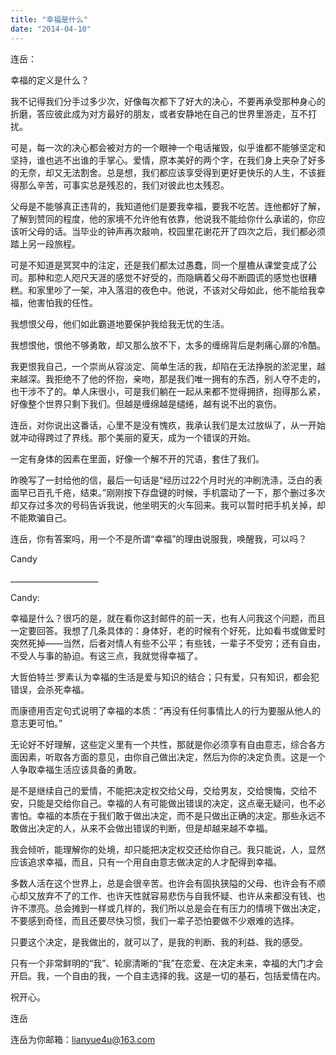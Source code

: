 ```yaml
---
title: "幸福是什么"
date: "2014-04-10"
---
```


连岳：

幸福的定义是什么？

我不记得我们分手过多少次，好像每次都下了好大的决心，不要再承受那种身心的折磨，答应彼此成为对方最好的朋友，或者安静地在自己的世界里游走，互不打扰。

可是，每一次的决心都会被对方的一个眼神一个电话摧毁，似乎谁都不能够坚定和坚持，谁也逃不出谁的手掌心。爱情，原本美好的两个字，在我们身上夹杂了好多的无奈，却又无法割舍。总是想，我们都应该享受得到更好更快乐的人生，不该捱得那么辛苦，可事实总是残忍的，我们对彼此也太残忍。

父母是不能够真正违背的，我知道他们是要我幸福，要我不吃苦。连他都好了解，了解到赞同的程度，他的家境不允许他有依靠，他说我不能给你什么承诺的，你应该听父母的话。当毕业的钟声再次敲响，校园里花谢花开了四次之后，我们都必须踏上另一段旅程。

可是不知道是冥冥中的注定，还是我们都太过愚蠢，同一个屋檐从课堂变成了公司。那种和恋人咫尺天涯的感觉不好受的，而隐瞒着父母不断圆谎的感觉也很糟糕。和家里吵了一架，冲入落泪的夜色中。他说，不该对父母如此，他不能给我幸福，他害怕我的任性。

我想恨父母，他们如此霸道地要保护我给我无忧的生活。

我想恨他，恨他不够勇敢，却又那么放不下，太多的缠绵背后是刺痛心扉的冷酷。

我更恨我自己，一个崇尚从容淡定、简单生活的我，却陷在无法挣脱的淤泥里，越来越深。我拒绝不了他的怀抱，亲吻，那是我们唯一拥有的东西，别人夺不走的，也干涉不了的。单人床很小，可是我们躺在一起从来都不觉得拥挤，抱得那么紧，好像整个世界只剩下我们。但越是缠绵越是缱绻，越有说不出的哀伤。

连岳，对你说出这番话，心里不是没有愧疚，我承认我们是太过放纵了，从一开始就冲动得跨过了界线。那个美丽的夏天，成为一个错误的开始。

一定有身体的因素在里面，好像一个解不开的咒语，套住了我们。

昨晚写了一封给他的信，最后一句话是“经历过22个月时光的冲刷洗涤，泛白的表面早已百孔千疮，结束。”刚刚按下存盘键的时候，手机震动了一下，那个删过多次却又存过多次的号码告诉我说，他坐明天的火车回来。我可以暂时把手机关掉，却不能欺骗自己。

连岳，你有答案吗，用一个不是所谓“幸福”的理由说服我，唤醒我，可以吗？

Candy

\_\_\_\_\_\_\_\_\_\_\_\_\_\_\_\_\_\_\_\_\_\_

Candy:

幸福是什么？很巧的是，就在看你这封邮件的前一天，也有人问我这个问题，而且一定要回答。我想了几条具体的：身体好，老的时候有个好死，比如看书或做爱时突然死掉——当然，后者对情人有些不公平；有些钱，一辈子不受穷；还有自由，不受人与事的胁迫。有这三点，我就觉得幸福了。

大哲伯特兰·罗素认为幸福的生活是爱与知识的结合；只有爱，只有知识，都会犯错误，会杀死幸福。

而康德用否定句式说明了幸福的本质：“再没有任何事情比人的行为要服从他人的意志更可怕。”

无论好不好理解，这些定义里有一个共性，那就是你必须享有自由意志，综合各方面因素，听取各方面的意见，由你自己做出决定，然后为你的决定负责。这是一个人争取幸福生活应该具备的勇敢。

是不是继续自己的爱情，不能把决定权交给父母，交给男友，交给懊悔，交给不安，只能是交给你自己。幸福的人有可能做出错误的决定，这点毫无疑问，也不必害怕。幸福的本质在于我们敢于做出决定，而不是只做出正确的决定。那些永远不敢做出决定的人，从来不会做出错误的判断，但是却越来越不幸福。

我会倾听，能理解你的处境，却只能把决定权交还给你自己。我只能说，人，显然应该追求幸福，而且，只有一个用自由意志做决定的人才配得到幸福。

多数人活在这个世界上，总是会很辛苦。也许会有固执狭隘的父母、也许会有不顺心却又放弃不了的工作、也许天性就容易悲伤与自我怀疑、也许从来都没有钱、也许不漂亮。总会摊到一样或几样的，我们所以总是会在有压力的情境下做出决定，不要感到奇怪，而且还要尽快习惯，我们一辈子恐怕要做不少艰难的选择。

只要这个决定，是我做出的，就可以了，是我的判断、我的利益、我的感受。

只有一个非常鲜明的“我”、轮廓清晰的“我”在恋爱、在决定未来，幸福的大门才会开启。我，一个自由的我，一个自主选择的我。这是一切的基石，包括爱情在内。

祝开心。

连岳

连岳为你邮箱：lianyue4u@163.com
